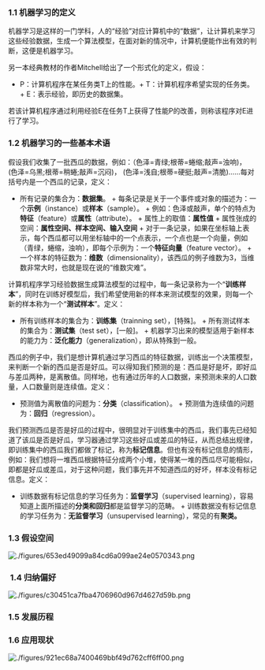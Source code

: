 

### 1.1 机器学习的定义


机器学习是这样的一门学科，人的“经验”对应计算机中的“数据”，让计算机来学习这些经验数据，生成一个算法模型，在面对新的情况中，计算机便能作出有效的判断，这便是机器学习。

另一本经典教材的作者Mitchell给出了一个形式化的定义，假设：

+ P：计算机程序在某任务类T上的性能。+ T：计算机程序希望实现的任务类。+ E：表示经验，即历史的数据集。


若该计算机程序通过利用经验E在任务T上获得了性能P的改善，则称该程序对E进行了学习。

### 1.2 机器学习的一些基本术语


假设我们收集了一批西瓜的数据，例如：（色泽=青绿;根蒂=蜷缩;敲声=浊响)， (色泽=乌黑;根蒂=稍蜷;敲声=沉闷)， (色泽=浅自;根蒂=硬挺;敲声=清脆)……每对括号内是一个西瓜的记录，定义：

+  所有记录的集合为：**数据集**。 +  每条记录是关于一个事件或对象的描述为：一个**示例**（instance）或**样本**（sample）。 +  例如：色泽或敲声，单个的特点为**特征**（feature）或**属性**（attribute）。 +  属性上的取值：**属性值** +  属性张成的空间：**属性空间、样本空间、输入空间** +  对于一条记录，如果在坐标轴上表示，每个西瓜都可以用坐标轴中的一个点表示，一个点也是一个向量，例如（青绿，蜷缩，浊响），即每个示例为：一个**特征向量**（feature vector）。 +  一个样本的特征数为：**维数**（dimensionality），该西瓜的例子维数为3，当维数非常大时，也就是现在说的“维数灾难”。 


计算机程序学习经验数据生成算法模型的过程中，每一条记录称为一个“**训练样本**”，同时在训练好模型后，我们希望使用新的样本来测试模型的效果，则每一个新的样本称为一个“**测试样本**”。定义：

+  所有训练样本的集合为：**训练集**（trainning set），[特殊]。 +  所有测试样本的集合为：**测试集**（test set），[一般]。 +  机器学习出来的模型适用于新样本的能力为：**泛化能力**（generalization），即从特殊到一般。 


西瓜的例子中，我们是想计算机通过学习西瓜的特征数据，训练出一个决策模型，来判断一个新的西瓜是否是好瓜。可以得知我们预测的是：西瓜是好是坏，即好瓜与差瓜两种，是离散值。同样地，也有通过历年的人口数据，来预测未来的人口数量，人口数量则是连续值。定义：

+  预测值为离散值的问题为：**分类**（classification）。 +  预测值为连续值的问题为：**回归**（regression）。 


我们预测西瓜是否是好瓜的过程中，很明显对于训练集中的西瓜，我们事先已经知道了该瓜是否是好瓜，学习器通过学习这些好瓜或差瓜的特征，从而总结出规律，即训练集中的西瓜我们都做了标记，称为**标记信息**。但也有没有标记信息的情形，例如：我们想将一堆西瓜根据特征分成两个小堆，使得某一堆的西瓜尽可能相似，即都是好瓜或差瓜，对于这种问题，我们事先并不知道西瓜的好坏，样本没有标记信息。定义：

+  训练数据有标记信息的学习任务为：**监督学习**（supervised learning），容易知道上面所描述的**分类和回归**都是监督学习的范畴。 +  训练数据没有标记信息的学习任务为：**无监督学习**（unsupervised learning），常见的有**聚类。** 


### 1.3 假设空间



![./figures/653ed49099a84cd6a099ae24e0570343.png](./figures/653ed49099a84cd6a099ae24e0570343.png)


###  1.4 归纳偏好



![./figures/c30451ca7fba4706960d967d4627d59b.png](./figures/c30451ca7fba4706960d967d4627d59b.png)


### 1.5 发展历程


### 1.6 应用现状



![./figures/921ec68a7400469bbf49d762cff6ff00.png](./figures/921ec68a7400469bbf49d762cff6ff00.png)






